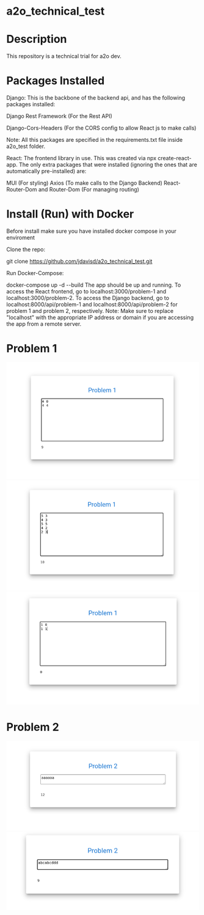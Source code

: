 # a2o_technical_test
# Description
This repository is a technical trial for a2o dev.
# Packages Installed
Django: This is the backbone of the backend api, and has the following packages installed:

Django Rest Framework (For the Rest API)

Django-Cors-Headers (For the CORS config to allow React js to make calls)

Note: All this packages are specified in the requirements.txt file inside a2o_test folder. 

React: The frontend library in use. This was created via npx create-react-app. The only extra packages that were installed (ignoring the ones that are automatically pre-installed) are:

MUI  (For styling)
Axios (To make calls to the Django Backend)
React-Router-Dom and Router-Dom (For managing routing)

# Install (Run) with Docker
Before install make sure you have installed docker compose in your enviroment

Clone the repo:

git clone https://github.com/jdavisd/a2o_technical_test.git

Run Docker-Compose:

docker-compose up -d --build
The app should be up and running. To access the React frontend, go to localhost:3000/problem-1 and localhost:3000/problem-2. To access the Django backend, go to localhost:8000/api/problem-1 and localhost:8000/api/problem-2 for problem 1 and problem 2, respectively. 
Note: Make sure to replace "localhost" with the appropriate IP address or domain if you are accessing the app from a remote server.
# Problem 1 
![Texto alternativo](readme_assets/problem_1_sample_1.png)
![Texto alternativo](readme_assets/problem_1_sample_2.png)
![Texto alternativo](readme_assets/problem_1_sample_3.png)
# Problem 2 
![Texto alternativo](readme_assets/problem_2_sample_1.png)
![Texto alternativo](readme_assets/problem_2_sample_2.png)


